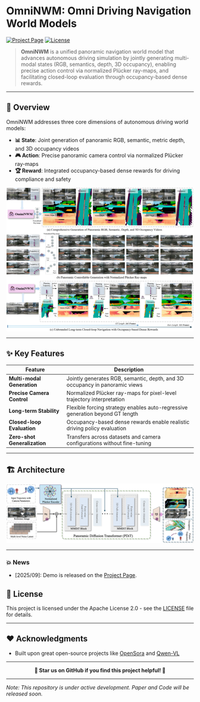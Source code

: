 # OmniNWM: Omni Driving Navigation World Models

<!-- [![Paper](https://img.shields.io/badge/Paper-Arxiv-red)](https://github.com/Arlo0o/OmniNWM) -->
[![Project Page](https://img.shields.io/badge/Project-Page-green)](https://arlo0o.github.io/OmniNWM/)
[![License](https://img.shields.io/badge/License-Apache%202.0-orange)](LICENSE)

> **OmniNWM** is a unified panoramic navigation world model that advances autonomous driving simulation by jointly generating multi-modal states (RGB, semantics, depth, 3D occupancy), enabling precise action control via normalized Plücker ray-maps, and facilitating closed-loop evaluation through occupancy-based dense rewards.

---

## 🎯 Overview

OmniNWM addresses three core dimensions of autonomous driving world models:

- **📊 State**: Joint generation of panoramic RGB, semantic, metric depth, and 3D occupancy videos
- **🎮 Action**: Precise panoramic camera control via normalized Plücker ray-maps
- **🏆 Reward**: Integrated occupancy-based dense rewards for driving compliance and safety

![Teaser](assets/teaser.png)  

---

## ✨ Key Features

| Feature | Description |
|-----------|-------------|
| **Multi-modal Generation** | Jointly generates RGB, semantic, depth, and 3D occupancy in panoramic views |
| **Precise Camera Control** | Normalized Plücker ray-maps for pixel-level trajectory interpretation |
| **Long-term Stability** | Flexible forcing strategy enables auto-regressive generation beyond GT length |
| **Closed-loop Evaluation** | Occupancy-based dense rewards enable realistic driving policy evaluation |
|**Zero-shot Generalization** | Transfers across datasets and camera configurations without fine-tuning |

---

## 🏗️ Architecture

![Architecture](assets/overall.png)  

---

### 💥 News
- [2025/09]: Demo is released on the [Project Page](https://github.com/Arlo0o/OmniNWM).


<!-- ## 📚 Citation


```bibtex
@article{
}
```


---
-->

## 📄 License

This project is licensed under the Apache License 2.0 - see the [LICENSE](LICENSE) file for details.

---

## ❤️ Acknowledgments

- Built upon great open-source projects like [OpenSora](https://github.com/hpcaitech/Open-Sora) and [Qwen-VL](https://github.com/QwenLM/Qwen-VL)


---

<div align="center">

**🌟 Star us on GitHub if you find this project helpful! 🌟**

</div>

---

*Note: This repository is under active development. Paper and Code will be released soon.*
